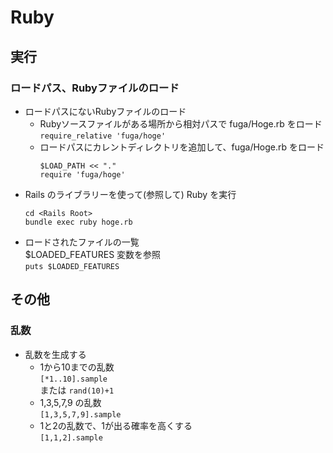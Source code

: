 # Ruby

## 実行

### ロードパス、Rubyファイルのロード

* ロードパスにないRubyファイルのロード
  * Rubyソースファイルがある場所から相対パスで fuga/Hoge.rb をロード  
    `require_relative 'fuga/hoge'`
  * ロードパスにカレントディレクトリを追加して、fuga/Hoge.rb をロード
    ```
    $LOAD_PATH << "."
    require 'fuga/hoge'
    ```
* Rails のライブラリーを使って(参照して) Ruby を実行  
  ```
  cd <Rails Root>
  bundle exec ruby hoge.rb
  ```
* ロードされたファイルの一覧  
$LOADED_FEATURES 変数を参照  
`puts $LOADED_FEATURES`


## その他

### 乱数

* 乱数を生成する
  * 1から10までの乱数  
    `[*1..10].sample`  
    または
    `rand(10)+1`
  * 1,3,5,7,9 の乱数  
    `[1,3,5,7,9].sample`
  * 1と2の乱数で、1が出る確率を高くする  
    `[1,1,2].sample`

